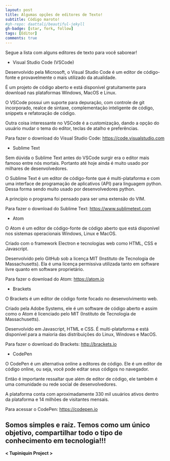 ```yaml
---
layout: post
title: Algumas opções de editores de Texto!
subtitle: Código maroto!
#gh-repo: daattali/beautiful-jekyll
gh-badge: [star, fork, follow]
tags: [Editor]
comments: true
---
```


Segue a lista com alguns editores de texto para você saborear!


- Visual Studio Code (VSCode)

Desenvolvido pela Microsoft, o Visual Studio Code é um editor de código-fonte e provavelmente o mais utilizado da atualidade.

É um projeto de código aberto e está disponível gratuitamente para download nas plataformas Windows, MacOS e Linux.

O VSCode possui um suporte para depuração, com controle de git incorporado, realce de sintaxe, complementação inteligente de código, snippets e refatoração de código.

Outra coisa interessante no VSCode é a customização, dando a opção do usuário mudar o tema do editor, teclas de atalho e preferências.

Para fazer o download do Visual Studio Code: https://code.visualstudio.com


- Sublime Text

Sem dúvida o Sublime Text antes do VSCode surgir era o editor mais famoso entre nós mortais. Portanto até hoje ainda é muito usado por milhares de desenvolvedores.

O Sublime Text é um editor de código-fonte que é multi-plataforma e com uma interface de programação de aplicativos (API) para linguagem python. Dessa forma sendo muito usado por desenvolvedores python.

A princípio o programa foi pensado para ser uma extensão do VIM.

Para fazer o download do Sublime Text: https://www.sublimetext.com


- Atom

O Atom é um editor de código-fonte de código aberto que está disponível nos sistemas operacionais Windows, Linux e MacOS.

Criado com o framework Electron e tecnologias web como HTML, CSS e Javascript.

Desenvolvido pelo GitHub sob a licença MIT (Instituto de Tecnologia de Massachusetts). Ela é uma licença permissiva utilizada tanto em software livre quanto em software proprietário.

Para fazer o download do Atom: https://atom.io


- Brackets

O Brackets é um editor de código fonte focado no desenvolvimento web.

Criado pela Adobe Systems, ele é um software de código aberto e assim como o Atom é licenciado pelo MIT (Instituto de Tecnologia de Massachusetts).

Desenvolvido em Javascript, HTML e CSS. É multi-plataforma e está disponível para a maioria das distribuições do Linux, Windows e MacOS.

Para fazer o download do Brackets: http://brackets.io


- CodePen

O CodePen é um alternativa online a editores de código. Ele é um editor de código online, ou seja, você pode editar seus códigos no navegador.

Então é importante ressaltar que além de editor de código, ele também é uma comunidade ou rede social de desenvolvedores.

A plataforma conta com aproximadamente 330 mil usuários ativos dentro da plataforma e 14 milhões de visitantes mensais.

Para acessar o CodePen: https://codepen.io

## Somos simples e raiz. Temos como um único objetivo, compartilhar todo o tipo de conhecimento em tecnologia!!!

**< Tupiniquin Project >**
